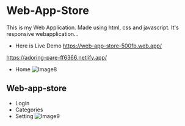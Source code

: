 # Web-App-Store

This is my Web Application. Made using html, css and javascript. It's responsive webapplication... 

- Here is Live Demo https://web-app-store-500fb.web.app/

https://adoring-pare-ff6366.netlify.app/
- Home
![Image8](https://user-images.githubusercontent.com/90317197/147950592-0c8ff4bd-996a-4b49-9dde-6c38906d9163.JPG)

## Web-app-store
- Login
- Categories
- Setting
![Image9](https://user-images.githubusercontent.com/90317197/147950944-a27a6526-6253-457b-a4e7-d4e516f2d0bc.JPG)





